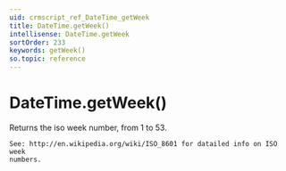 ```yaml
---
uid: crmscript_ref_DateTime_getWeek
title: DateTime.getWeek()
intellisense: DateTime.getWeek
sortOrder: 233
keywords: getWeek()
so.topic: reference
---
```


# DateTime.getWeek()

Returns the iso week number, from 1 to 53.

    See: http://en.wikipedia.org/wiki/ISO_8601 for datailed info on ISO week
    numbers.

